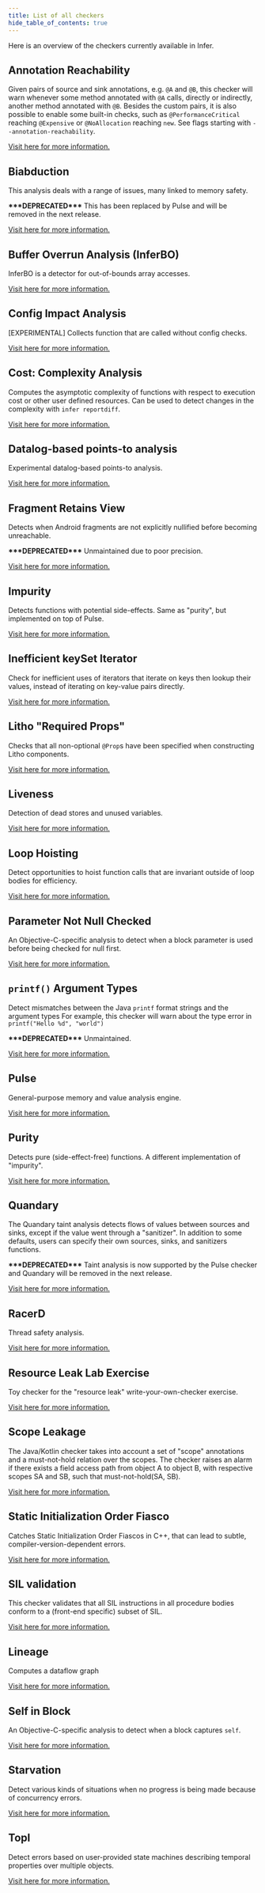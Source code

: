 ```yaml
---
title: List of all checkers
hide_table_of_contents: true
---
```


Here is an overview of the checkers currently available in Infer.

## Annotation Reachability

Given pairs of source and sink annotations, e.g. `@A` and `@B`, this checker will warn whenever some method annotated with `@A` calls, directly or indirectly, another method annotated with `@B`. Besides the custom pairs, it is also possible to enable some built-in checks, such as `@PerformanceCritical` reaching `@Expensive` or `@NoAllocation` reaching `new`. See flags starting with `--annotation-reachability`.

[Visit here for more information.](/docs/next/checker-annotation-reachability)

## Biabduction

This analysis deals with a range of issues, many linked to memory safety.

**\*\*\*DEPRECATED\*\*\*** This has been replaced by Pulse and will be removed in the next release.

[Visit here for more information.](/docs/next/checker-biabduction)

## Buffer Overrun Analysis (InferBO)

InferBO is a detector for out-of-bounds array accesses.

[Visit here for more information.](/docs/next/checker-bufferoverrun)

## Config Impact Analysis

[EXPERIMENTAL] Collects function that are called without config checks.

[Visit here for more information.](/docs/next/checker-config-impact-analysis)

## Cost: Complexity Analysis

Computes the asymptotic complexity of functions with respect to execution cost or other user defined resources. Can be used to detect changes in the complexity with `infer reportdiff`.

[Visit here for more information.](/docs/next/checker-cost)

## Datalog-based points-to analysis

Experimental datalog-based points-to analysis.

[Visit here for more information.](/docs/next/checker-datalog)

## Fragment Retains View

Detects when Android fragments are not explicitly nullified before becoming unreachable.

**\*\*\*DEPRECATED\*\*\*** Unmaintained due to poor precision.

[Visit here for more information.](/docs/next/checker-fragment-retains-view)

## Impurity

Detects functions with potential side-effects. Same as "purity", but implemented on top of Pulse.

[Visit here for more information.](/docs/next/checker-impurity)

## Inefficient keySet Iterator

Check for inefficient uses of iterators that iterate on keys then lookup their values, instead of iterating on key-value pairs directly.

[Visit here for more information.](/docs/next/checker-inefficient-keyset-iterator)

## Litho "Required Props"

Checks that all non-optional `@Prop`s have been specified when constructing Litho components.

[Visit here for more information.](/docs/next/checker-litho-required-props)

## Liveness

Detection of dead stores and unused variables.

[Visit here for more information.](/docs/next/checker-liveness)

## Loop Hoisting

Detect opportunities to hoist function calls that are invariant outside of loop bodies for efficiency.

[Visit here for more information.](/docs/next/checker-loop-hoisting)

## Parameter Not Null Checked

An Objective-C-specific analysis to detect when a block parameter is used before being checked for null first.

[Visit here for more information.](/docs/next/checker-parameter-not-null-checked)

## `printf()` Argument Types

Detect mismatches between the Java `printf` format strings and the argument types For example, this checker will warn about the type error in `printf("Hello %d", "world")`

**\*\*\*DEPRECATED\*\*\*** Unmaintained.

[Visit here for more information.](/docs/next/checker-printf-args)

## Pulse

General-purpose memory and value analysis engine.

[Visit here for more information.](/docs/next/checker-pulse)

## Purity

Detects pure (side-effect-free) functions. A different implementation of "impurity".

[Visit here for more information.](/docs/next/checker-purity)

## Quandary

The Quandary taint analysis detects flows of values between sources and sinks, except if the value went through a "sanitizer". In addition to some defaults, users can specify their own sources, sinks, and sanitizers functions.

**\*\*\*DEPRECATED\*\*\*** Taint analysis is now supported by the Pulse checker and Quandary will be removed in the next release.

[Visit here for more information.](/docs/next/checker-quandary)

## RacerD

Thread safety analysis.

[Visit here for more information.](/docs/next/checker-racerd)

## Resource Leak Lab Exercise

Toy checker for the "resource leak" write-your-own-checker exercise.

[Visit here for more information.](/docs/next/checker-resource-leak-lab)

## Scope Leakage

The Java/Kotlin checker takes into account a set of "scope" annotations and a must-not-hold relation over the scopes. The checker raises an alarm if there exists a field access path from object A to object B, with respective scopes SA and SB, such that must-not-hold(SA, SB).

[Visit here for more information.](/docs/next/checker-scope-leakage)

## Static Initialization Order Fiasco

Catches Static Initialization Order Fiascos in C++, that can lead to subtle, compiler-version-dependent errors.

[Visit here for more information.](/docs/next/checker-siof)

## SIL validation

This checker validates that all SIL instructions in all procedure bodies conform to a (front-end specific) subset of SIL.

[Visit here for more information.](/docs/next/checker-sil-validation)

## Lineage

Computes a dataflow graph

[Visit here for more information.](/docs/next/checker-lineage)

## Self in Block

An Objective-C-specific analysis to detect when a block captures `self`.

[Visit here for more information.](/docs/next/checker-self-in-block)

## Starvation

Detect various kinds of situations when no progress is being made because of concurrency errors.

[Visit here for more information.](/docs/next/checker-starvation)

## Topl

Detect errors based on user-provided state machines describing temporal properties over multiple objects.

[Visit here for more information.](/docs/next/checker-topl)

